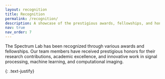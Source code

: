 ```yaml
---
layout: recognition
title: Recognition
permalink: /recognition/
description: A showcase of the prestigious awards, fellowships, and honors received by our lab members.
nav: true
nav_order: 7
---
```


The Spectrum Lab has been recognized through various awards and fellowships. Our team members have received prestigious honors for their research contributions, academic excellence, and innovative work in signal processing, machine learning, and computational imaging.

{: .text-justify}
